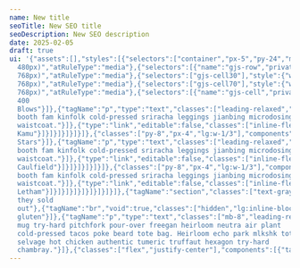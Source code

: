 ```yaml
---
name: New title
seoTitle: New SEO title
seoDescription: New SEO description
date: 2025-02-05
draft: true
ui: '{"assets":[],"styles":[{"selectors":["container","px-5","py-24","mx-auto"],"style":{"display":"block"}},{"selectors":["container","mx-auto","flex","flex-wrap","p-5","flex-col","md:flex-row","items-center"],"style":{"max-width":"200px"}},{"selectors":["md:ml-auto","flex","flex-wrap","items-center","text-base","justify-center"],"style":{"display":"none"},"mediaText":"(max-width:
  480px)","atRuleType":"media"},{"selectors":[{"name":"gjs-row","private":1}],"style":{"display":"table","padding-top":"10px","padding-right":"10px","padding-bottom":"10px","padding-left":"10px","width":"100%"}},{"selectors":[{"name":"gjs-cell","private":1}],"style":{"width":"100%","display":"block"},"mediaText":"(max-width:
  768px)","atRuleType":"media"},{"selectors":["gjs-cell30"],"style":{"width":"100%","display":"block"},"mediaText":"(max-width:
  768px)","atRuleType":"media"},{"selectors":["gjs-cell70"],"style":{"width":"100%","display":"block"},"mediaText":"(max-width:
  768px)","atRuleType":"media"},{"selectors":[{"name":"gjs-cell","private":1}],"style":{"width":"8%","display":"table-cell","height":"75px"}}],"pages":[{"frames":[{"component":{"type":"wrapper","stylable":["background","background-color","background-image","background-repeat","background-attachment","background-position","background-size"],"attributes":{"id":"iqe1"},"components":[{"tagName":"section","classes":["text-gray-600","body-font"]},{"tagName":"header","classes":["text-gray-600","body-font"]},{"tagName":"section","classes":["text-gray-600","body-font"]},{"tagName":"section","classes":["text-gray-600","body-font"]},{"tagName":"section","classes":["text-gray-600","body-font"],"components":[{"classes":["container","px-5","py-24","mx-auto"],"components":[{"classes":["flex","flex-wrap","-mx-4","-my-8"],"components":[{"classes":["py-8","px-4","lg:w-1/3"],"components":[{"classes":["h-full","flex","items-start"],"components":[{"classes":["w-12","flex-shrink-0","flex","flex-col","text-center","leading-none"],"components":[{"tagName":"span","type":"text","classes":["text-gray-500","pb-2","mb-2","border-b-2","border-gray-200"],"components":[{"type":"textnode","content":"Jul"}]},{"tagName":"span","type":"text","classes":["font-medium","text-lg","text-gray-800","title-font","leading-none"],"components":[{"type":"textnode","content":"18"}]}]},{"classes":["flex-grow","pl-6"],"components":[{"tagName":"h2","type":"text","classes":["tracking-widest","text-xs","title-font","font-medium","text-indigo-500","mb-1"],"components":[{"type":"textnode","content":"CATEGORY"}]},{"tagName":"h1","type":"text","classes":["title-font","text-xl","font-medium","text-gray-900","mb-3"],"components":[{"type":"textnode","content":"The
  400
  Blows"}]},{"tagName":"p","type":"text","classes":["leading-relaxed","mb-5"],"components":[{"type":"textnode","content":"Photo
  booth fam kinfolk cold-pressed sriracha leggings jianbing microdosing tousled
  waistcoat."}]},{"type":"link","editable":false,"classes":["inline-flex","items-center"],"components":[{"type":"image","resizable":{"ratioDefault":1},"classes":["w-8","h-8","rounded-full","flex-shrink-0","object-cover","object-center"],"attributes":{"alt":"blog","src":"https://dummyimage.com/103x103"}},{"tagName":"span","classes":["flex-grow","flex","flex-col","pl-3"],"components":[{"tagName":"span","type":"text","classes":["title-font","font-medium","text-gray-900"],"components":[{"type":"textnode","content":"Alper
  Kamu"}]}]}]}]}]}]},{"classes":["py-8","px-4","lg:w-1/3"],"components":[{"classes":["h-full","flex","items-start"],"components":[{"classes":["w-12","flex-shrink-0","flex","flex-col","text-center","leading-none"],"components":[{"tagName":"span","type":"text","classes":["text-gray-500","pb-2","mb-2","border-b-2","border-gray-200"],"components":[{"type":"textnode","content":"Jul"}]},{"tagName":"span","type":"text","classes":["font-medium","text-lg","text-gray-800","title-font","leading-none"],"components":[{"type":"textnode","content":"18"}]}]},{"classes":["flex-grow","pl-6"],"components":[{"tagName":"h2","type":"text","classes":["tracking-widest","text-xs","title-font","font-medium","text-indigo-500","mb-1"],"components":[{"type":"textnode","content":"CATEGORY"}]},{"tagName":"h1","type":"text","classes":["title-font","text-xl","font-medium","text-gray-900","mb-3"],"components":[{"type":"textnode","content":"Shooting
  Stars"}]},{"tagName":"p","type":"text","classes":["leading-relaxed","mb-5"],"components":[{"type":"textnode","content":"Photo
  booth fam kinfolk cold-pressed sriracha leggings jianbing microdosing tousled
  waistcoat."}]},{"type":"link","editable":false,"classes":["inline-flex","items-center"],"components":[{"type":"image","resizable":{"ratioDefault":1},"classes":["w-8","h-8","rounded-full","flex-shrink-0","object-cover","object-center"],"attributes":{"alt":"blog","src":"https://dummyimage.com/102x102"}},{"tagName":"span","classes":["flex-grow","flex","flex-col","pl-3"],"components":[{"tagName":"span","type":"text","classes":["title-font","font-medium","text-gray-900"],"components":[{"type":"textnode","content":"Holden
  Caulfield"}]}]}]}]}]}]},{"classes":["py-8","px-4","lg:w-1/3"],"components":[{"classes":["h-full","flex","items-start"],"components":[{"classes":["w-12","flex-shrink-0","flex","flex-col","text-center","leading-none"],"components":[{"tagName":"span","type":"text","classes":["text-gray-500","pb-2","mb-2","border-b-2","border-gray-200"],"components":[{"type":"textnode","content":"Jul"}]},{"tagName":"span","type":"text","classes":["font-medium","text-lg","text-gray-800","title-font","leading-none"],"components":[{"type":"textnode","content":"18"}]}]},{"classes":["flex-grow","pl-6"],"components":[{"tagName":"h2","type":"text","classes":["tracking-widest","text-xs","title-font","font-medium","text-indigo-500","mb-1"],"components":[{"type":"textnode","content":"CATEGORY"}]},{"tagName":"h1","type":"text","classes":["title-font","text-xl","font-medium","text-gray-900","mb-3"],"components":[{"type":"textnode","content":"Neptune"}]},{"tagName":"p","type":"text","classes":["leading-relaxed","mb-5"],"components":[{"type":"textnode","content":"Photo
  booth fam kinfolk cold-pressed sriracha leggings jianbing microdosing tousled
  waistcoat."}]},{"type":"link","editable":false,"classes":["inline-flex","items-center"],"components":[{"type":"image","resizable":{"ratioDefault":1},"classes":["w-8","h-8","rounded-full","flex-shrink-0","object-cover","object-center"],"attributes":{"alt":"blog","src":"https://dummyimage.com/101x101"}},{"tagName":"span","classes":["flex-grow","flex","flex-col","pl-3"],"components":[{"tagName":"span","type":"text","classes":["title-font","font-medium","text-gray-900"],"components":[{"type":"textnode","content":"Henry
  Letham"}]}]}]}]}]}]}]}]}]},{"tagName":"section","classes":["text-gray-600","body-font"],"components":[{"classes":["container","mx-auto","flex","px-5","py-24","md:flex-row","flex-col","items-center"],"components":[{"classes":["lg:max-w-lg","lg:w-full","md:w-1/2","w-5/6","mb-10","md:mb-0"],"components":[{"type":"image","resizable":{"ratioDefault":1},"classes":["object-cover","object-center","rounded"],"attributes":{"alt":"hero","src":"https://dummyimage.com/720x600"}}]},{"classes":["lg:flex-grow","md:w-1/2","lg:pl-24","md:pl-16","flex","flex-col","md:items-start","md:text-left","items-center","text-center"],"components":[{"tagName":"h1","type":"text","classes":["title-font","sm:text-4xl","text-3xl","mb-4","font-medium","text-gray-900"],"components":[{"type":"textnode","content":"Before
  they sold
  out"},{"tagName":"br","void":true,"classes":["hidden","lg:inline-block"]},{"type":"textnode","content":"readymade
  gluten"}]},{"tagName":"p","type":"text","classes":["mb-8","leading-relaxed"],"components":[{"type":"textnode","content":"Copper
  mug try-hard pitchfork pour-over freegan heirloom neutra air plant
  cold-pressed tacos poke beard tote bag. Heirloom echo park mlkshk tote bag
  selvage hot chicken authentic tumeric truffaut hexagon try-hard
  chambray."}]},{"classes":["flex","justify-center"],"components":[{"tagName":"button","type":"text","classes":["inline-flex","text-white","bg-indigo-500","border-0","py-2","px-6","focus:outline-none","hover:bg-indigo-600","rounded","text-lg"],"components":[{"type":"textnode","content":"Button"}]},{"tagName":"button","type":"text","classes":["ml-4","inline-flex","text-gray-700","bg-gray-100","border-0","py-2","px-6","focus:outline-none","hover:bg-gray-200","rounded","text-lg"],"components":[{"type":"textnode","content":"Button"}]}]}]}]}]}],"head":{"type":"head"},"docEl":{"tagName":"html"}},"id":"ebjOFvfCoyaKK5EQ"}],"type":"main","id":"TgeWlxeWw2NJikgO"}],"symbols":[],"dataSources":[]}'
---
```

